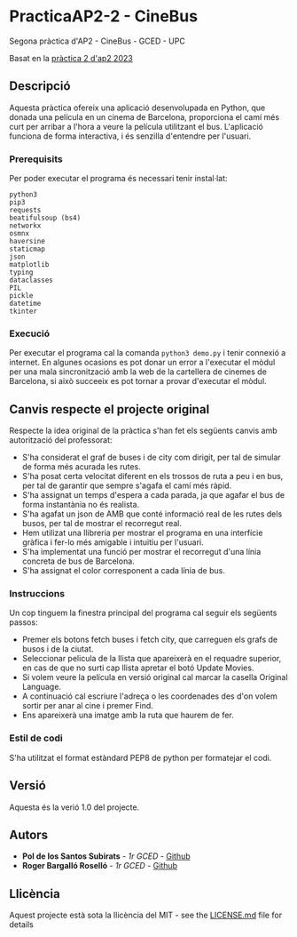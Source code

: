 # PracticaAP2-2 - CineBus
Segona pràctica d'AP2 - CineBus - GCED - UPC

Basat en la [pràctica 2 d'ap2 2023](https://github.com/jordi-petit/ap2-cinebus-2023)

## Descripció

Aquesta pràctica ofereix una aplicació desenvolupada en Python, que donada una película en un cinema de Barcelona, proporciona el camí més curt per arribar a l'hora a veure la película utilitzant el bus.
L'aplicació funciona de forma interactiva, i és senzilla d'entendre per l'usuari.

### Prerequisits

Per poder executar el programa és necessari tenir instal·lat:

```
python3
pip3
requests
beatifulsoup (bs4)
networkx 
osmnx
haversine
staticmap 
json
matplotlib
typing
dataclasses
PIL
pickle
datetime
tkinter
```

### Execució

Per executar el programa cal la comanda ```python3 demo.py``` i tenir connexió a internet.
En algunes ocasions es pot donar un error a l'executar el mòdul per una mala sincronització amb la web de la cartellera de cinemes de Barcelona, si això succeeix es pot tornar a provar d'executar el mòdul.

## Canvis respecte el projecte original

Respecte la idea original de la pràctica s'han fet els següents canvis amb autorització del professorat:
* S'ha considerat el graf de buses i de city com dirigit, per tal de simular de forma més acurada les rutes.
* S'ha posat certa velocitat diferent en els trossos de ruta a peu i en bus, per tal de garantir que sempre s'agafa el camí més ràpid.
* S'ha assignat un temps d'espera a cada parada, ja que agafar el bus de forma instantània no és realista.
* S'ha agafat un json de AMB que conté informació real de les rutes dels busos, per tal de mostrar el recorregut real.
* Hem utilizat una llibreria per mostrar el programa en una interfície gràfica i fer-lo més amigable i intuitiu per l'usuari.
* S'ha implementat una funció per mostrar el recorregut d'una línia concreta de bus de Barcelona.
* S'ha assignat el color corresponent a cada línia de bus.

### Instruccions

Un cop tinguem la finestra principal del programa cal seguir els següents passos:
* Premer els botons fetch buses i fetch city, que carreguen els grafs de busos i de la ciutat.
* Seleccionar pelicula de la llista que apareixerà en el requadre superior, en cas de que no surti cap llista apretar el botó Update Movies.
* Si volem veure la película en versió original cal marcar la casella Original Language.
* A continuació cal escriure l'adreça o les coordenades des d'on volem sortir per anar al cine i premer Find.
* Ens apareixerà una imatge amb la ruta que haurem de fer.

### Estil de codi

S'ha utilitzat el format estàndard PEP8 de python per formatejar el codi.

## Versió

Aquesta és la verió 1.0 del projecte. 

## Autors

* **Pol de los Santos Subirats** - *1r GCED* - [Github](https://github.com/PDelos)
* **Roger Bargalló Roselló** - *1r GCED* - [Github](https://github.com/rbargallor)

## Llicència
Aquest projecte està sota la llicència del MIT - see the [LICENSE.md](LICENSE.md) file for details

